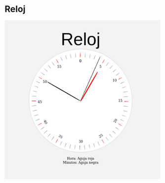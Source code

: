 # Reloj

![Image text](https://raw.githubusercontent.com/Nestor-B/Reloj/main/Screenshot%202022-05-09%20at%2013-49-34%20Reloj.png?raw=true)
